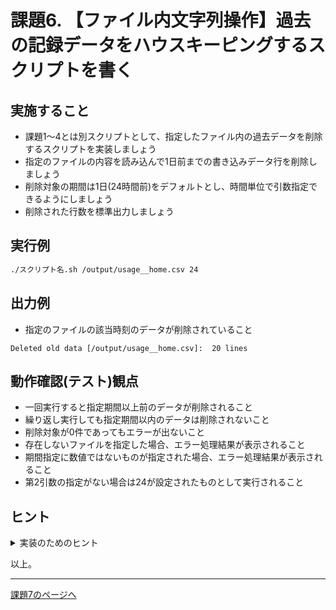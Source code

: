 # 課題6. 【ファイル内文字列操作】過去の記録データをハウスキーピングするスクリプトを書く

## 実施すること

- 課題1～4とは別スクリプトとして、指定したファイル内の過去データを削除するスクリプトを実装しましょう
- 指定のファイルの内容を読み込んで1日前までの書き込みデータ行を削除しましょう
- 削除対象の期間は1日(24時間前)をデフォルトとし、時間単位で引数指定できるようにしましょう
- 削除された行数を標準出力しましょう

## 実行例

```bash
./スクリプト名.sh /output/usage__home.csv 24
```

## 出力例

- 指定のファイルの該当時刻のデータが削除されていること

```
Deleted old data [/output/usage__home.csv]:  20 lines
```

## 動作確認(テスト)観点

- 一回実行すると指定期間以上前のデータが削除されること
- 繰り返し実行しても指定期間以内のデータは削除されないこと
- 削除対象が0件であってもエラーが出ないこと
- 存在しないファイルを指定した場合、エラー処理結果が表示されること
- 期間指定に数値ではないものが指定された場合、エラー処理結果が表示されること
- 第2引数の指定がない場合は24が設定されたものとして実行されること

## ヒント

<details>
<summary>実装のためのヒント</summary>
<div>

- readコマンド、変数展開を活用

</div>
</details>

以上。

---

[課題7のページへ](../07/README.md)